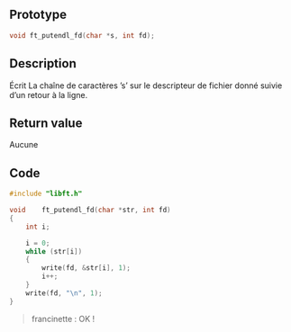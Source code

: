 ## Prototype

```c
void ft_putendl_fd(char *s, int fd);
```

## Description

Écrit La chaîne de caractères ’s’ sur le
descripteur de fichier donné suivie d’un retour à
la ligne.

## Return value

Aucune

## Code

```c
#include "libft.h"

void	ft_putendl_fd(char *str, int fd)
{
	int	i;

	i = 0;
	while (str[i])
	{
		write(fd, &str[i], 1);
		i++;
	}
	write(fd, "\n", 1);
}
```

> francinette : OK !